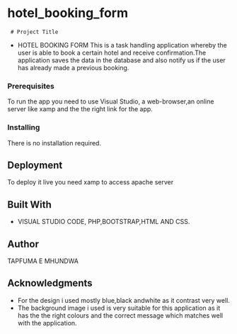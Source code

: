 # hotel_booking_form
     # Project Title
*  HOTEL BOOKING FORM
This is a task handling application whereby the user is able to book a certain hotel and receive confirmation.The application saves the data in the database and also notify us if the user has already made a previous booking.
### Prerequisites
To run the app you need to use Visual Studio, a web-browser,an online server like xamp and the the right link for the app.
### Installing
There is no installation required.
## Deployment
To deploy it live you need xamp to access apache server
## Built With
* VISUAL STUDIO CODE, PHP,BOOTSTRAP,HTML AND CSS.
## Author
TAPFUMA E MHUNDWA
## Acknowledgments
* For the design i used mostly blue,black andwhite as it contrast very well.
* The background image i used is very suitable for this application as it has the the right colours and the correct message which matches well with the application.
